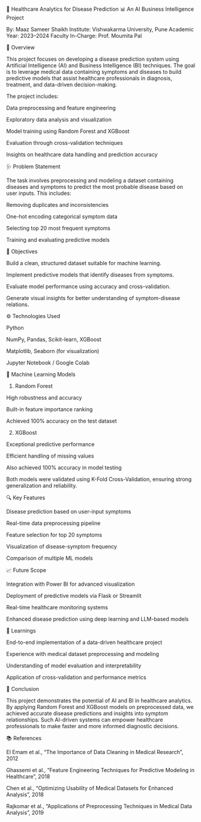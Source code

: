 🧠 Healthcare Analytics for Disease Prediction
📊 An AI Business Intelligence Project

By: Maaz Sameer Shaikh
Institute: Vishwakarma University, Pune
Academic Year: 2023–2024
Faculty In-Charge: Prof. Moumita Pal

📘 Overview

This project focuses on developing a disease prediction system using Artificial Intelligence (AI) and Business Intelligence (BI) techniques. The goal is to leverage medical data containing symptoms and diseases to build predictive models that assist healthcare professionals in diagnosis, treatment, and data-driven decision-making.

The project includes:

Data preprocessing and feature engineering

Exploratory data analysis and visualization

Model training using Random Forest and XGBoost

Evaluation through cross-validation techniques

Insights on healthcare data handling and prediction accuracy

🩺 Problem Statement

The task involves preprocessing and modeling a dataset containing diseases and symptoms to predict the most probable disease based on user inputs.
This includes:

Removing duplicates and inconsistencies

One-hot encoding categorical symptom data

Selecting top 20 most frequent symptoms

Training and evaluating predictive models

🎯 Objectives

Build a clean, structured dataset suitable for machine learning.

Implement predictive models that identify diseases from symptoms.

Evaluate model performance using accuracy and cross-validation.

Generate visual insights for better understanding of symptom-disease relations.

⚙️ Technologies Used

Python

NumPy, Pandas, Scikit-learn, XGBoost

Matplotlib, Seaborn (for visualization)

Jupyter Notebook / Google Colab

🧩 Machine Learning Models
1. Random Forest

High robustness and accuracy

Built-in feature importance ranking

Achieved 100% accuracy on the test dataset

2. XGBoost

Exceptional predictive performance

Efficient handling of missing values

Also achieved 100% accuracy in model testing

Both models were validated using K-Fold Cross-Validation, ensuring strong generalization and reliability.

🔍 Key Features

Disease prediction based on user-input symptoms

Real-time data preprocessing pipeline

Feature selection for top 20 symptoms

Visualization of disease-symptom frequency

Comparison of multiple ML models

📈 Future Scope

Integration with Power BI for advanced visualization

Deployment of predictive models via Flask or Streamlit

Real-time healthcare monitoring systems

Enhanced disease prediction using deep learning and LLM-based models

🧠 Learnings

End-to-end implementation of a data-driven healthcare project

Experience with medical dataset preprocessing and modeling

Understanding of model evaluation and interpretability

Application of cross-validation and performance metrics

🏁 Conclusion

This project demonstrates the potential of AI and BI in healthcare analytics.
By applying Random Forest and XGBoost models on preprocessed data, we achieved accurate disease predictions and insights into symptom relationships.
Such AI-driven systems can empower healthcare professionals to make faster and more informed diagnostic decisions.

📚 References

El Emam et al., “The Importance of Data Cleaning in Medical Research”, 2012

Ghassemi et al., “Feature Engineering Techniques for Predictive Modeling in Healthcare”, 2018

Chen et al., “Optimizing Usability of Medical Datasets for Enhanced Analysis”, 2018

Rajkomar et al., “Applications of Preprocessing Techniques in Medical Data Analysis”, 2019
